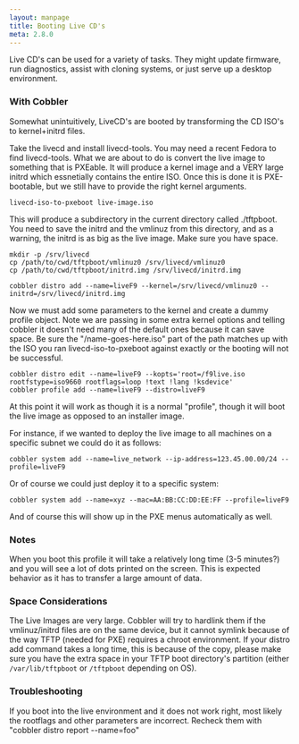 ```yaml
---
layout: manpage
title: Booting Live CD's
meta: 2.8.0
---
```


Live CD's can be used for a variety of tasks.  They might update firmware, run diagnostics, assist with cloning systems, or just serve up a desktop environment.

### With Cobbler

Somewhat unintuitively, LiveCD's are booted by transforming the CD ISO's to kernel+initrd files.

Take the livecd and install livecd-tools.  You may need a recent Fedora to find livecd-tools.  What we are about to do is convert the live image to something that is PXEable.  It will produce a kernel image and a VERY large initrd which essnetially contains the entire ISO.  Once this is done it is PXE-bootable, but we still have to provide the right kernel arguments.

    livecd-iso-to-pxeboot live-image.iso


This will produce a subdirectory in the current directory called ./tftpboot.  You need to save the initrd and the vmlinuz from this directory, and as a warning, the initrd is as big as the live image.  Make sure you have space.



    mkdir -p /srv/livecd
    cp /path/to/cwd/tftpboot/vmlinuz0 /srv/livecd/vmlinuz0
    cp /path/to/cwd/tftpboot/initrd.img /srv/livecd/initrd.img

    cobbler distro add --name=liveF9 --kernel=/srv/livecd/vmlinuz0 --initrd=/srv/livecd/initrd.img


Now we must add some parameters to the kernel and create a dummy profile object.  Note we are passing in some extra kernel options and telling cobbler it doesn't need many of the default ones because it can save space.  Be sure the "/name-goes-here.iso" part of the path matches up with the ISO you ran livecd-iso-to-pxeboot against exactly or the booting will not be successful.

    cobbler distro edit --name=liveF9 --kopts='root=/f9live.iso rootfstype=iso9660 rootflags=loop !text !lang !ksdevice'
    cobbler profile add --name=liveF9 --distro=liveF9

At this point it will work as though it is a normal "profile", though it will boot the live image as opposed to an installer image.

For instance, if we wanted to deploy the live image to all machines on a specific subnet we could do it as follows:

    cobbler system add --name=live_network --ip-address=123.45.00.00/24 --profile=liveF9

Or of course we could just deploy it to a specific system:

    cobbler system add --name=xyz --mac=AA:BB:CC:DD:EE:FF --profile=liveF9

And of course this will show up in the PXE menus automatically as well.

### Notes

When you boot this profile it will take a relatively long time (3-5 minutes?) and you will see a lot of dots printed on the screen.  This is expected behavior as it has to transfer a large amount of data.

### Space Considerations

The Live Images are very large.  Cobbler will try to hardlink them if the vmlinuz/initrd files are on the same device, but it cannot symlink because of the way TFTP (needed for PXE) requires a chroot environment.  If your distro add command takes a long time, this is because of the copy, please make sure you have the extra space in your TFTP boot directory's partition (either `/var/lib/tftpboot` or `/tftpboot` depending on OS).

### Troubleshooting

If you boot into the live environment and it does not work right, most likely the rootflags and other parameters are incorrect.   Recheck them with "cobbler distro report --name=foo"
